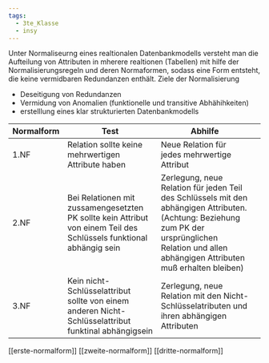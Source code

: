 ```yaml
---
tags:
  - 3te_Klasse
  - insy
---
```

Unter Normaliseurng eines realtionalen Datenbankmodells versteht man die Aufteilung von Attributen in mherere realtionen (Tabellen) mit hilfe der Normalisierungsregeln und deren Normaformen, sodass eine Form entsteht, die keine vermidbaren Redundanzen enthält.
Ziele der Normalisierung
- Deseitigung von Redundanzen
- Vermidung von Anomalien (funktionelle und transitive Abhähihkeiten)
- erstelllung eines klar strukturierten Datenbankmodells


| Normalform | Test                                                                                                                | Abhilfe                                                                                                                                                                                            |     |
| ---------- | ------------------------------------------------------------------------------------------------------------------- | -------------------------------------------------------------------------------------------------------------------------------------------------------------------------------------------------- | --- |
| 1.NF       | Relation sollte keine mehrwertigen Attribute haben                                                                  | Neue Relation für jedes mehrwertige Attribut                                                                                                                                                       |     |
| 2.NF       | Bei Relationen mit zussamengesetzten PK sollte kein Attribut von einem Teil des Schlüssels funktional abhängig sein | Zerlegung, neue Relation für jeden Teil des Schlüssels mit den abhängigen Attributen. (Achtung: Beziehung zum PK der ursprünglichen Relation und allen abhängigen Attributen muß erhalten bleiben) |     |
| 3.NF       | Kein nicht-Schlüsselattribut sollte von einem anderen Nicht-Schlüsselattribut funktinal abhängigsein                | Zerlegung, neue Relation mit den Nicht-Schlüsselatributen und ihren abhängigen Attributen                                                                                                          |     |
[[erste-normalform]]
[[zweite-normalform]]
[[dritte-normalform]]
